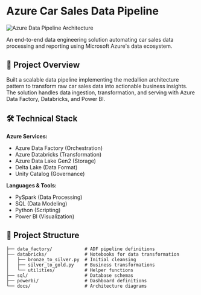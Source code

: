 # Azure Car Sales Data Pipeline

![Azure Data Pipeline Architecture](images/azure-data.jpg)

An end-to-end data engineering solution automating car sales data processing and reporting using Microsoft Azure's data ecosystem.

## 📌 Project Overview

Built a scalable data pipeline implementing the medallion architecture pattern to transform raw car sales data into actionable business insights. The solution handles data ingestion, transformation, and serving with Azure Data Factory, Databricks, and Power BI.

## 🛠️ Technical Stack

**Azure Services:**
- Azure Data Factory (Orchestration)
- Azure Databricks (Transformation)
- Azure Data Lake Gen2 (Storage)
- Delta Lake (Data Format)
- Unity Catalog (Governance)

**Languages & Tools:**
- PySpark (Data Processing)
- SQL (Data Modeling)
- Python (Scripting)
- Power BI (Visualization)

## 📂 Project Structure

```plaintext
├── data_factory/            # ADF pipeline definitions
├── databricks/              # Notebooks for data transformation
│   ├── bronze_to_silver.py  # Initial cleansing
│   ├── silver_to_gold.py    # Business transformations
│   └── utilities/           # Helper functions
├── sql/                     # Database schemas
├── powerbi/                 # Dashboard definitions
└── docs/                    # Architecture diagrams
